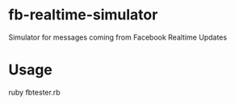 fb-realtime-simulator
=====================

Simulator for messages coming from Facebook Realtime Updates

Usage
=====

ruby fbtester.rb

